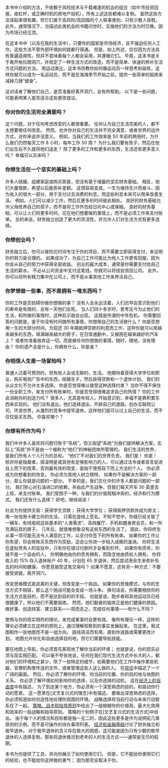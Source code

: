 本书中介绍的方法，不依赖于风险技术与千载难逢的机会的组合（如牛市投资回报，或杠杆，或正确时机的房地产投机），所有上述这些都难以复制。
虽然这些方法读起来很有趣，但它们属于高风险/高回报的个人轶事类别，只有少数人获胜。
此外，通常情况下，当描述此类机会的书籍问世时，实施他们的方法为时已晚，因为市场已经见顶。

在这本书中（以及在我的生活中），只要你的国家是市场经济，且不强迫任何人工作，这些方法不管外部环境如何就都行得通。
但是，如上所述，仅仅因为方法具有普遍适用性，但并不意味着每个人都会采用，并遵循它们。
毕竟，这本书是关于离开柏拉图洞穴，并规定了一种生活方式的改造，而不是简单、快速的修补生活方式问题的方法。
用运动类比，这本书将教你如何像运动员一样思考和锻炼，这样你就可以成为一名运动员，而不是在海滩季节开始之前，提供一些简单的锻炼来减掉几磅“塑身”。

这对读者了解他们自己，是否准备好离开洞穴，会有所帮助。
以下是一些问题，可能表明某人是否适合这些更改提议。

### 你对你的生活完全满意吗？
这个问题，对于任何考虑改变的人都很重要。
任何认为自己生活完美的人，都不太想要做任何改变。
然而，也许你对自己的生活并不完全满意，或者世界的运作方式，对你来说并没意义。
例如，当我们的工作效率是 50 年前的两倍时，为什么我们仍然每天工作 8 小时，每年工作 50 周？
为什么我们要有孩子，然后在他们出生后不久就将他们送走？ 
除了更多的工作和更多的东西，生活还有更多意义吗？
幸福可以买来吗？

### 你想生活在一个坚实的基础上吗？
许多人结婚、组建家庭或购买房屋，但没有基于储蓄的坚实财务基础。
相反，他们大量借款，希望以后能弥补差额。
这很容易变成，一生为维持生计而奋斗，因为收入的很大一部分，用于支付过去消费的利息，而这些利息本来可以用来改善生活。
例如，人们可以减少工作，然后花更多的时间彼此相处。
良好的财务基础允许父母抚养自己的孩子，而不是将工作外包给日托中心或保姆。
良好的财务基础，可以让人们将更多时间，花在他们想要做的事情上，而不是必须工作来支付账单。
总的来说，财务独立创造了更大的灵活性，并允许人们对生活方式有更多选择。

### 你想创业吗？
财务独立后，你可以冒险花时间专注于你的项目，而不需要立即获得支付，来证明你的努力是合理的。
如果成功了，为自己工作可能比为他人工作更有回报，因为你会从自己的努力中获得全部收益。
创业的最大成本，通常是你需要支付给自己生活的薪水。
不必从公司资金中支付这笔钱，你就可以将钱投资回公司。
此外，你可以将所有精力集中在公司上，而不是从事其他工作来养活自己。

### 你梦想做一些事，而不是拥有一堆东西吗？
你的工作是否妨碍你做你想做的事？ 没有人会永远活着，人们迟早会意识到他们的寿命是有限的，总有一天他们会死。
当人们四十多岁时，思考迄今为止他们的生活，和所做的事情时，这种启示就会出现。
这就是所谓的中年危机。
你需要回答的问题是，鉴于你没有时间做所有事情，你想用自己的生活做什么？
你是否想用一生的大部分时间，为偿还 30 年期抵押贷款的利息而工作，这样你就可以用越来越多的东西，填满越来越大的房子，在日常通勤中，又被困在越来越好的汽车上？
或者你准备放弃这一切，而是做任何你想做的事情，随时，随地，没有理由？
你的遗产会是什么，你拥有什么，你是谁？

### 你相信人生是一场冒险吗？
普通人过着可预测的，但有些人会说无聊的，生活。
他期待着获得大学学位和职业，购买电视广告中的东西，结婚生子，然后获得贷款和一个退休计划。
我们的从众文化不允许太多选择。
你是否觉得难以接受这种选择约束？
当你不得不保住一份全职工作，来支付所有账单时，你是否觉得很难追求自己的热情？
你的工作会消耗你的创造力吗？
很多人，尤其是年轻人，开始意识到，幸福不是靠积累东西来实现的。
他们没有退出，他们选择退出，开辟自己的道路，创办互联网公司，环游世界，从激烈的竞争中提早退休，这样他们就可以过上自己的生活，而不仅仅是买东西。
你喜欢哪个？

### 你想有所作为吗？
我们中许多人喜欢将问题归咎于“系统”，但又指望“系统”为我们提供解决方案，实际上“系统”并不是由一个被称为“他们”的神秘团体所管理的。
我们生活的世界，是我们所有人个人行为的总和。
“他们”不对我们的世界负责。
我们是！ 你是！ 除非你是独裁者、摇滚明星或其他有足够影响力的人，可以通过法令或者宣言促进自上而下的改革，否则最有效的改变，是始于使用自下而上方法的个人。
你必须成为你想看到的改变。
你必须为其他人树立榜样。
如果你不是解决方案的一部分，那么你就是问题的一部分。
不幸的是，我们文化中的许多人都是问题的一部分。
我们担心对石油进口的依赖，并由此产生战争，但我们每天开车 30 英里去上班，来支付账单。
我们受困于一种，与我们的价值观相冲突的，经济和行为模式。
我们还有什么选择？ 好吧，继续阅读！

社会为你提供交易：获得学生贷款； 获得大学学位； 获得抵押贷款并成为房主； 用一张信用卡建立你的生活。
只需在虚线上签名，不知不觉中，你就已经关联了一辆车、有线电视这些基本的“人类需求”、高档餐厅、手机和健身房会员，和一所充满玩具的房子。
几年后，就很难想象没有这些东西的生活了。
因此，你将终生从事一项可能无法令人满意的工作，以支付你签下的所有账单。
如果你的工作让你失望，你会赊账买东西作为奖励，这会让你进一步陷入成瘾的漩涡。
你将生活在虚拟债务人的监狱中，只有你在错过付款时才会看到栏杆。
如果你有债务，你就不是一个自由的人。
你明确地由你的债务拥有，而隐含地由债权人拥有。
你将收入的 15% 存入退休账户 40 年，计划在 65 岁退休，然后尝试用余生来弥补失去的时间和健康。
你愿意接受这笔交易吗？ 如果不愿意，还有另一种方式：不要接受锁链，离开洞穴。

改变思维模式是逃离的关键，但改变是一个挑战。
如果你的思维模式，与你的生活方式不相容，那么这个挑战可能会变成一场斗争。
换句话说，你需要相信你的生活方式是目的，而不是达到目的的手段。
也就是说，跑步者和其他运动员已经很健康了，所以他们不需要锻炼。
然而，他们勤奋的锻炼正是他们健康的原因。
做好事、创造财富、建立联系——简而言之，完成任何事情——有什么不同？

使用与你的现实相符的理论，来完成某事时会更有效。
像所有理论一样，这样的理论必须建立在这样的原则上，通过理解观察到的事实发展起来。
在这里，我试图制作一张地图而不是一组方向。
路线简洁而有用，直到你迷路或需要更改计划。
地图允许优化和自由选择目的地，但它们需要导航技能。

要在地图上导航，你必须首先客观地了解你当前的环境； 也就是说，你的现实必须与现实相匹配。
可以毫不夸张地说，任何在我们现代生活方式中长大的人，都对他们的环境知之甚少，除了一些特定的细节，如需要他们在工作中操作某些机器，官僚机构里传送的文件，或者管理这些人这么做的人。
在[锁住]()中描述了一个广阔的画面。
然后，你必须了解你的环境、你当前的位置、你的目的地与地图的关系。
你必须了解环境如何影响你的选择，以及你选择的动机。
这在[经济上的自由度]()中有描述。
为了到达某个地方，你必须有一个深思熟虑的目的，和驱动你行动的愿景。
这一愿景在[文艺复兴式的理念]中有描述。
要做出深思熟虑的选择，你必须知道如何创造性地处理你周围的环境。
战略选择将当前行动与未来行动联系在了一起。
[策略、战术和指导原则]()中给出了一组根据你的价值观，最大化效用和效率的一般战略和指导原则。
策略的个别例子在[文艺复兴式的生活方式]中给出。
由于每个人的情况和目标都是独一无二的，因此这些更多是作为说明前几章原则的示例，而不是可操作的待办事项列表。
[经济和金融基础]()讨论了财务独立和极早退休。
对于极早退休的含义存在极大的困惑，这可能是因为只有少数的极早退休的人选择复制，那些将退休推迟到老年的人的生活方式——通常是无尽的假期。

本书为你提供了工具，并向你展示了如何使用它们。
但是，它不能给你使用它们的经验，也不能给你这样做的勇气； 因为那完全取决于你。